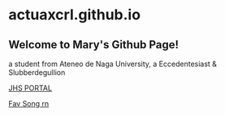 # actuaxcrl.github.io
## Welcome to Mary's Github Page! 
a student from Ateneo de Naga University, a Eccedentesiast & Slubberdegullion


[JHS PORTAL](https://jhsportal.adnu.edu.ph/)


[Fav Song rn](https://youtu.be/Yb0ZGvccOAY)
